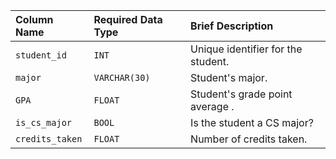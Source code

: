 | Column Name | Required Data Type | Brief Description |
| :--- | :--- | :--- |
| `student_id` | `INT` | Unique identifier for the student. |
| `major` | `VARCHAR(30)` | Student's major. |
| `GPA` | `FLOAT` | Student's grade point average . |
| `is_cs_major` | `BOOL` | Is the student a CS major? |
| `credits_taken` | `FLOAT` | Number of credits taken. |